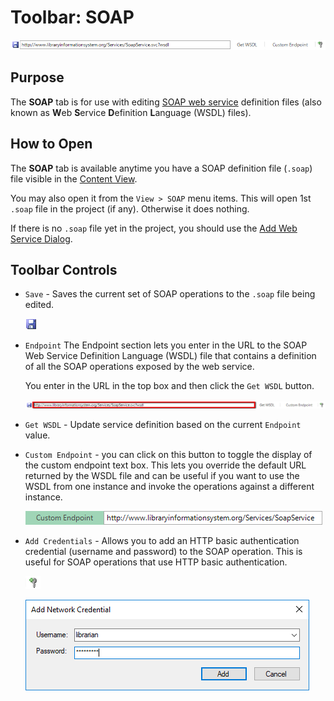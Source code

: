 # Toolbar: SOAP

![toolbar-soap](./img/toolbar_soap1.png)

## Purpose
<!-- /* cSpell:disable */ -->
The **SOAP** tab is for use with editing [SOAP web service](soap_web_services.md) definition files (also known as **W**eb **S**ervice **D**efinition **L**anguage (WSDL) files).
<!-- /* cSpell:enable */ -->
## How to Open

The **SOAP** tab is available anytime you have a SOAP definition file (`.soap`) file visible in the [Content View](content_view.md).

You may also open it from the `View > SOAP` menu items. This will open 1st `.soap` file in the project (if any). Otherwise it does nothing.

If there is no `.soap` file yet in the project, you should use the [Add Web Service Dialog](dialog_add_web_service.md).


## Toolbar Controls

* `Save`  - Saves the current set of SOAP operations to the `.soap` file being edited.

    ![Save](./img/toolbar_soap_save.png)


* `Endpoint` The Endpoint section lets you enter in the URL to the SOAP Web Service Definition Language (WSDL) file that contains a definition of all the SOAP operations exposed by the web service.

    You enter in the URL in the top box and then click the `Get WSDL` button.

    ![toolbar-soap-endpoint](./img/toolbar_soap_endpoint.png)


* `Get WSDL` - Update service definition based on the current `Endpoint` value. 


*  `Custom Endpoint` - you can click on this button to toggle the display of the custom endpoint text box. This lets you override the default URL returned by the WSDL file and can be useful if you want to use the WSDL from one instance and invoke the operations against a different instance.

    ![toolbar-soap-custom-endpoint](./img/toolbar_soap_custom_endpoint.png)


* `Add Credentials` - Allows you to add an HTTP basic authentication credential (username and password) to the SOAP operation. This is useful for SOAP operations that use HTTP basic authentication.
    
    ![Add Credentials](./img/toolbar_soap_add_credentials.png)
    
    ![Add Network Credentials Dialog](./img/tutorial_web_services_rest6.png)

